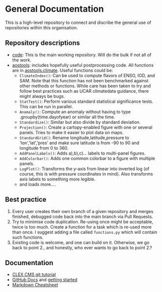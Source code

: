 # General Documentation
This is a high-level repository to connect and discribe the general use of repositories within this organisation.

## Repository descriptions

- [code](https://github.com/SAMworkshop2024/code): This is the main working repository. Will do the bulk if not all of the work.
- [aostools](https://github.com/SAMworkshop2024/aostools): includes hopefully useful postprocessing code. All functions are in [aostools.climate](https://github.com/SAMworkshop2024/aostools/climate.py). Useful functions could be:
    - `ClimateIndex()`: Can be used to compute flavors of ENSO, IOD, and SAM. Note that this function has not been benchmarked against other methods or functions. While care has been taken to try and follow best practices such as UCAR climatedata guidance, there might always be bugs.
    - `StatTest()`: Perform various standard statistical significance tests. This can be run in parallel.
    - `Anomaly()`: Compute an anomaly without having to type .groupby(time.dayofyear) or similar all the time.
    - `Standardize()`: Similar but also divide by standard deviation.
    - `Projection()`: Create a cartopy-enabled figure with one or several panels. Tries to make it easier to plot data on maps.
    - `StandardGrid()`: Rename longitude,latitude,pressure to 'lon','lat','pres' and make sure latitude is from -90 to 90 and longitude from 0 to 360.
    - `AddPanelLabels()`: Adds a),b),c)... labels to multi-panel figures.
    - `AddColorbar()`: Adds one common colorbar to a figure with multiple panels.
    - `LogPlot()`: Transforms the y-axis from linear into inverted log (of course, this is with pressure coordinates in mind). Also transforms axis labels to something more legible.
    - and loads more....

 ## Best practice

 1. Every user creates their own branch of a given repository and merges finished, debugged code back into the main branch via Pull Requests.
 2. Try to minimise code duplication. Re-using once might be acceptable, twice is too much. Create a function for a task which is re-used more than once. I suggest adding a file called `functions.py` which will contain such functions.
 3. Existing code is welcome, and one can build on it. Otherwise, we go back to point 2., and honestly, who ever wants to go back to point 2.?
    
## Documentation
- [CLEX CMS git tutorial](https://youtu.be/Z7kMhD0QiZE?si=zC6QX37saQZv9_Dn)
- [GitHub Docs](https://docs.github.com/en) and [getting started](https://docs.github.com/en/get-started)
- [Markdown Cheatsheet](https://github.com/adam-p/markdown-here/wiki/Markdown-Cheatsheet)
